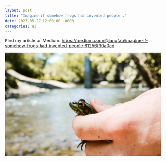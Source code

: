 ```yaml
---
layout: post
title: "Imagine if somehow frogs had invented people …"
date: 2023-05-27 12:00:00 -0000
categories: ai
---
```


Find my article on Medium:
<a href="https://medium.com/@langfab/imagine-if-somehow-frogs-had-invented-people-61256f30a0cd" target="_blank">https://medium.com/@langfab/imagine-if-somehow-frogs-had-invented-people-61256f30a0cd</a>

<a href="https://medium.com/@langfab/imagine-if-somehow-frogs-had-invented-people-61256f30a0cd" target="_blank"><img src="/images/frog-unsplash.png"></a>
